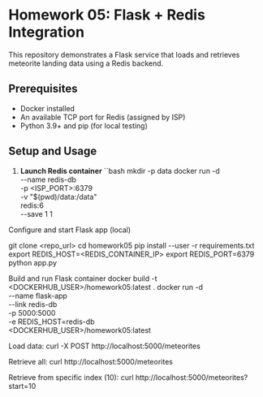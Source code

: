 # Homework 05: Flask + Redis Integration

This repository demonstrates a Flask service that loads and retrieves meteorite landing data using a Redis backend.

## Prerequisites
- Docker installed
- An available TCP port for Redis (assigned by ISP)
- Python 3.9+ and pip (for local testing)

## Setup and Usage

1. **Launch Redis container**
   ``bash
   mkdir -p data
   docker run -d \
     --name redis-db \
     -p <ISP_PORT>:6379 \
     -v "$(pwd)/data:/data" \
     redis:6 \
     --save 1 1

Configure and start Flask app (local)

git clone <repo_url>
cd homework05
pip install --user -r requirements.txt
export REDIS_HOST=<REDIS_CONTAINER_IP>
export REDIS_PORT=6379
python app.py

Build and run Flask container
docker build -t <DOCKERHUB_USER>/homework05:latest .
docker run -d \
  --name flask-app \
  --link redis-db \
  -p 5000:5000 \
  -e REDIS_HOST=redis-db \
  <DOCKERHUB_USER>/homework05:latest

Load data: curl -X POST http://localhost:5000/meteorites

Retrieve all: curl http://localhost:5000/meteorites

Retrieve from specific index (10): curl http://localhost:5000/meteorites?start=10


